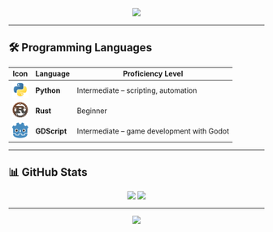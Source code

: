 
<!-- Profile README -->

<p align="center">
  <img src="https://capsule-render.vercel.app/api?type=waving&color=0a66c2&height=180&section=header&text=VojtaKing&fontSize=42&fontColor=ffffff&animation=fadeIn&fontAlignY=35"/>
</p>

---

## 🛠 Programming Languages

| Icon | Language       | Proficiency Level                |
|------|----------------|----------------------------------|
| <img src="https://raw.githubusercontent.com/devicons/devicon/master/icons/python/python-original.svg" width="32"/> | **Python**     | Intermediate – scripting, automation |
| <img src="https://raw.githubusercontent.com/graydon/rust-www/gh-pages/logos/rust-logo-256x256.png" width="32"/> | **Rust**       | Beginner  |
| <img src="https://raw.githubusercontent.com/devicons/devicon/master/icons/godot/godot-original.svg" width="32"/> | **GDScript**   | Intermediate – game development with Godot |

---

## 📊 GitHub Stats
<p align="center">
  <img src="https://github-readme-stats.vercel.app/api?username=VojtaKing&show_icons=true&theme=tokyonight&hide_border=true" height="165"/>
  <img src="https://github-readme-stats.vercel.app/api/top-langs/?username=VojtaKing&layout=compact&theme=tokyonight&hide_border=true" height="165"/>
</p>

---

<p align="center">
  <img src="https://capsule-render.vercel.app/api?type=waving&color=0a66c2&height=120&section=footer"/>
</p>
